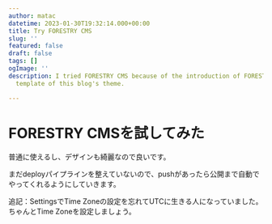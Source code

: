 ```yaml
---
author: matac
datetime: 2023-01-30T19:32:14.000+00:00
title: Try FORESTRY CMS
slug: ''
featured: false
draft: false
tags: []
ogImage: ''
description: I tried FORESTRY CMS because of the introduction of FORESTRY CMS in the
  template of this blog's theme.

---
```

# FORESTRY CMSを試してみた

普通に使えるし、デザインも綺麗なので良いです。

まだdeployパイプラインを整えていないので、pushがあったら公開まで自動でやってくれるようにしていきます。

追記：SettingsでTime Zoneの設定を忘れてUTCに生きる人になっていました。ちゃんとTime Zoneを設定しましょう。